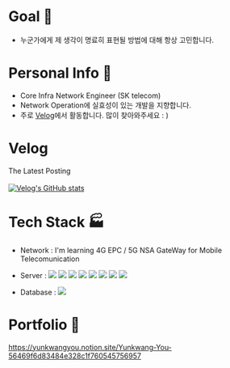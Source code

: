# Goal 🔔
- 누군가에게 제 생각이 명료히 표현될 방법에 대해 항상 고민합니다.

# Personal Info 💁
- Core Infra Network Engineer (SK telecom)
- Network Operation에 실효성이 있는 개발을 지향합니다.
- 주로  <a href = 'https://velog.io/@1996yyk'>Velog</a>에서 활동합니다. 많이 찾아와주세요 : )

  
# Velog
The Latest Posting<br><br>
[![Velog's GitHub stats](https://velog-readme-stats.vercel.app/api?name=1996yyk)](https://velog.io/@1996yyk)
<br>


# Tech Stack 🏭
- Network : I'm learning 4G EPC / 5G NSA GateWay for Mobile Telecomunication
- Server :
<span><img src="https://img.shields.io/badge/Python API-3776AB?style=flat&logo=python&logoColor=white"/></span>
<span><img src="https://img.shields.io/badge/Flask API-000000?style=flat&logo=Flask&logoColor=white"/></span>
<span><img src="https://img.shields.io/badge/Fast API-000000?style=flat&logo=FastAPI&logoColor=white"/></span>
<span><img src="https://img.shields.io/badge/Shell-181717?style=flat&logo=linux&logoColor=white"/></span>
<span><img src="https://img.shields.io/badge/Linux-FCC624?style=flat&logo=linux&logoColor=white"/></span>
<span><img src="https://img.shields.io/badge/k8s-0000ff?style=flat&logo=Kubernetes&logoColor=white"/></span>
<span><img src="https://img.shields.io/badge/OpenShift-ff0000?style=flat&logo=redhat&logoColor=white"/></span>
<span><img src="https://img.shields.io/badge/AWS-181717?style=flat&logo=amazon&logoColor=white"/></span>


- Database : 
<span><img src="https://img.shields.io/badge/MySQL-4479A1?style=flat&logo=mysql&logoColor=white"/></span>

# Portfolio 📗
<a href = "https://yunkwangyou.notion.site/Yunkwang-You-56469f6d83484e328c1f760545756957">https://yunkwangyou.notion.site/Yunkwang-You-56469f6d83484e328c1f760545756957</a>
